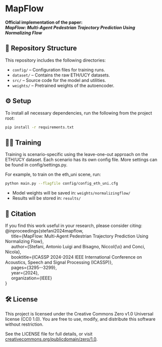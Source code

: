 # MapFlow

**Official implementation of the paper:\
_MapFlow: Multi-Agent Pedestrian Trajectory Prediction Using Normalizing Flow_**

## 📁 Repository Structure

This repository includes the following directories:

- `config/` – Configuration files for training runs.
- `dataset/` – Contains the raw ETH/UCY datasets.
- `src/` – Source code for the model and utilities.
- `weights/` – Pretrained weights of the autoencoder.

## ⚙️ Setup

To install all necessary dependencies, run the following from the project root:

```bash
pip install -r requirements.txt
```


## 🏋️‍♂️ Training

Training is scenario-specific using the leave-one-out approach on the ETH/UCY dataset. Each scenario has its own config file. More settings can be found in config/settings.py.

For example, to train on the eth_uni scene, run:

```bash
python main.py --flagfile config/config_eth_uni.cfg
```


- Model weights will be saved in: `weights/normalizingflow/`
- Results will be stored in: `results/`

## 📄 Citation

If you find this work useful in your research, please consider citing:\
@inproceedings{stefani2024mapflow,\
&nbsp;&nbsp;&nbsp;&nbsp;  title={MapFlow: Multi-Agent Pedestrian Trajectory Prediction Using Normalizing Flow},\
&nbsp;&nbsp;&nbsp;&nbsp;  author={Stefani, Antonio Luigi and Bisagno, Niccol{\o} and Conci, Nicola},\
&nbsp;&nbsp;&nbsp;&nbsp;  booktitle={ICASSP 2024-2024 IEEE International Conference on Acoustics, Speech and Signal Processing (ICASSP)},\
&nbsp;&nbsp;&nbsp;&nbsp;  pages={3295--3299},\
&nbsp;&nbsp;&nbsp;&nbsp;  year={2024},\
&nbsp;&nbsp;&nbsp;&nbsp;  organization={IEEE}\
}

## 🛠 License

This project is licensed under the Creative Commons Zero v1.0 Universal license (CC0 1.0).
You are free to use, modify, and distribute this software without restriction.

See the LICENSE file for full details, or visit [creativecommons.org/publicdomain/zero/1.0](https://creativecommons.org/publicdomain/zero/1.0).

